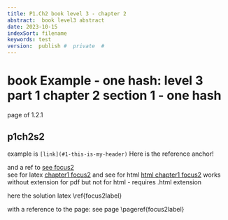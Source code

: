 ```yaml
---
title: P1.Ch2 book level 3 - chapter 2
abstract:  book level3 abstract
date: 2023-10-15
indexSort: filename
keywords: test
version:  publish #  private  #
---
```


# book Example - one hash: level  3  part 1 chapter 2 section 1 - one hash

page of 1.2.1

## p1ch2s2 

<!-- [link122](#p1ch2s2) -->
example is `[link](#1-this-is-my-header)`
Here is the reference anchor!

and a ref to [see focus2](#focus2)  
see for latex [chapter1 focus2](/BookExample/01part/01_1_chapter#focus2)
and see for html [html chapter1 focus2](/BookExample/01part/01_1_chapter.html#focus2)
works without extension for pdf
but not for html - requires .html extension

here the solution latex \ref{focus2label} 

with a reference to the page: see page \pageref{focus2label}
